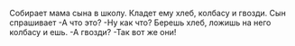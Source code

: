 Собирает мама сына в школу. Кладет ему хлеб, колбасу и гвозди. Сын спрашивает
-А что это?
-Ну как что? Берешь хлеб, ложишь на него колбасу и ешь.
-А гвозди?
-Так вот же они!
